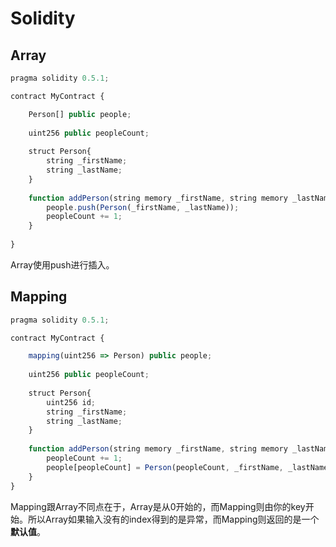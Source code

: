 # Solidity



## Array

```js
pragma solidity 0.5.1;

contract MyContract {

    Person[] public people;
    
    uint256 public peopleCount;
    
    struct Person{
        string _firstName;
        string _lastName;
    }
    
    function addPerson(string memory _firstName, string memory _lastName) public {
        people.push(Person(_firstName, _lastName));
        peopleCount += 1;
    }
    
}

```

Array使用push进行插入。



## Mapping

```js
pragma solidity 0.5.1;

contract MyContract {

    mapping(uint256 => Person) public people;
    
    uint256 public peopleCount;
    
    struct Person{
        uint256 id;
        string _firstName;
        string _lastName;
    }
    
    function addPerson(string memory _firstName, string memory _lastName) public {
        peopleCount += 1;
        people[peopleCount] = Person(peopleCount, _firstName, _lastName);
    }
}
```

Mapping跟Array不同点在于，Array是从0开始的，而Mapping则由你的key开始。所以Array如果输入没有的index得到的是异常，而Mapping则返回的是一个**默认值**。